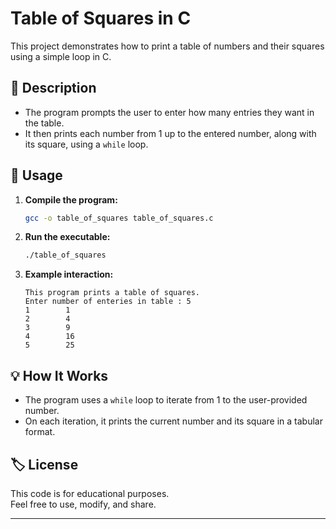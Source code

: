 # Table of Squares in C

This project demonstrates how to print a table of numbers and their squares using a simple loop in C.

## 📄 Description

- The program prompts the user to enter how many entries they want in the table.
- It then prints each number from 1 up to the entered number, along with its square, using a `while` loop.

## 📝 Usage

1. **Compile the program:**
   ```sh
   gcc -o table_of_squares table_of_squares.c
   ```

2. **Run the executable:**
   ```sh
   ./table_of_squares
   ```

3. **Example interaction:**
   ```
   This program prints a table of squares.
   Enter number of enteries in table : 5
   1		1
   2		4
   3		9
   4		16
   5		25
   ```

## 💡 How It Works

- The program uses a `while` loop to iterate from 1 to the user-provided number.
- On each iteration, it prints the current number and its square in a tabular format.

## 🏷️ License

This code is for educational purposes.  
Feel free to use, modify, and share.

---
